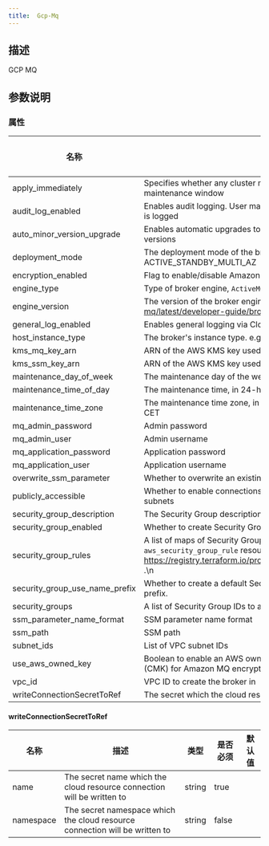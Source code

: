 ```yaml
---
title:  Gcp-Mq
---
```


## 描述

GCP MQ

## 参数说明


### 属性

 名称 | 描述 | 类型 | 是否必须 | 默认值 
 ------------ | ------------- | ------------- | ------------- | ------------- 
 apply_immediately | Specifies whether any cluster modifications are applied immediately, or during the next maintenance window | bool | false |  
 audit_log_enabled | Enables audit logging. User management action made using JMX or the ActiveMQ Web Console is logged | bool | false |  
 auto_minor_version_upgrade | Enables automatic upgrades to new minor versions for brokers, as Apache releases the versions | bool | false |  
 deployment_mode | The deployment mode of the broker. Supported: SINGLE_INSTANCE and ACTIVE_STANDBY_MULTI_AZ | string | false |  
 encryption_enabled | Flag to enable/disable Amazon MQ encryption at rest | bool | false |  
 engine_type | Type of broker engine, `ActiveMQ` or `RabbitMQ` | string | false |  
 engine_version | The version of the broker engine. See https://docs.aws.amazon.com/amazon-mq/latest/developer-guide/broker-engine.html for more details | string | false |  
 general_log_enabled | Enables general logging via CloudWatch | bool | false |  
 host_instance_type | The broker's instance type. e.g. mq.t2.micro or mq.m4.large | string | false |  
 kms_mq_key_arn | ARN of the AWS KMS key used for Amazon MQ encryption | string | false |  
 kms_ssm_key_arn | ARN of the AWS KMS key used for SSM encryption | string | false |  
 maintenance_day_of_week | The maintenance day of the week. e.g. MONDAY, TUESDAY, or WEDNESDAY | string | false |  
 maintenance_time_of_day | The maintenance time, in 24-hour format. e.g. 02:00 | string | false |  
 maintenance_time_zone | The maintenance time zone, in either the Country/City format, or the UTC offset format. e.g. CET | string | false |  
 mq_admin_password | Admin password | string | false |  
 mq_admin_user | Admin username | string | false |  
 mq_application_password | Application password | string | false |  
 mq_application_user | Application username | string | false |  
 overwrite_ssm_parameter | Whether to overwrite an existing SSM parameter | bool | false |  
 publicly_accessible | Whether to enable connections from applications outside of the VPC that hosts the broker's subnets | bool | false |  
 security_group_description | The Security Group description. | string | false |  
 security_group_enabled | Whether to create Security Group. | bool | false |  
 security_group_rules | A list of maps of Security Group rules. \nThe values of map is fully complated with `aws_security_group_rule` resource. \nTo get more info see https://registry.terraform.io/providers/hashicorp/aws/latest/docs/resources/security_group_rule .\n | list(any) | false |  
 security_group_use_name_prefix | Whether to create a default Security Group with unique name beginning with the normalized prefix. | bool | false |  
 security_groups | A list of Security Group IDs to associate with AmazonMQ. | list(string) | false |  
 ssm_parameter_name_format | SSM parameter name format | string | false |  
 ssm_path | SSM path | string | false |  
 subnet_ids | List of VPC subnet IDs | list(string) | true |  
 use_aws_owned_key | Boolean to enable an AWS owned Key Management Service (KMS) Customer Master Key (CMK) for Amazon MQ encryption that is not in your account | bool | false |  
 vpc_id | VPC ID to create the broker in | string | true |  
 writeConnectionSecretToRef | The secret which the cloud resource connection will be written to | [writeConnectionSecretToRef](#writeConnectionSecretToRef) | false |  


#### writeConnectionSecretToRef

 名称 | 描述 | 类型 | 是否必须 | 默认值 
 ------------ | ------------- | ------------- | ------------- | ------------- 
 name | The secret name which the cloud resource connection will be written to | string | true |  
 namespace | The secret namespace which the cloud resource connection will be written to | string | false |  
